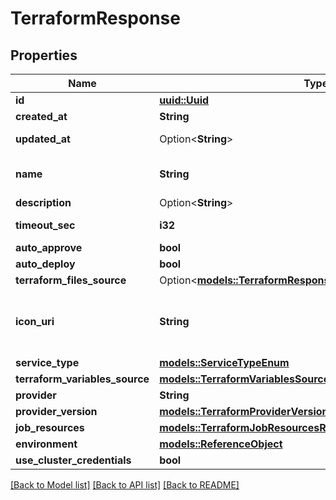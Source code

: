 # TerraformResponse

## Properties

Name | Type | Description | Notes
------------ | ------------- | ------------- | -------------
**id** | [**uuid::Uuid**](uuid::Uuid.md) |  | [readonly]
**created_at** | **String** |  | [readonly]
**updated_at** | Option<**String**> |  | [optional][readonly]
**name** | **String** | name is case insensitive | 
**description** | Option<**String**> |  | [optional]
**timeout_sec** | **i32** |  | [default to 600]
**auto_approve** | **bool** |  | 
**auto_deploy** | **bool** |  | 
**terraform_files_source** | Option<[**models::TerraformResponseAllOfTerraformFilesSource**](TerraformResponse_allOf_terraform_files_source.md)> |  | [optional]
**icon_uri** | **String** | Icon URI representing the terraform service. | 
**service_type** | [**models::ServiceTypeEnum**](ServiceTypeEnum.md) |  | 
**terraform_variables_source** | [**models::TerraformVariablesSourceResponse**](TerraformVariablesSourceResponse.md) |  | 
**provider** | **String** |  | 
**provider_version** | [**models::TerraformProviderVersion**](TerraformProviderVersion.md) |  | 
**job_resources** | [**models::TerraformJobResourcesResponse**](TerraformJobResourcesResponse.md) |  | 
**environment** | [**models::ReferenceObject**](ReferenceObject.md) |  | 
**use_cluster_credentials** | **bool** |  | 

[[Back to Model list]](../README.md#documentation-for-models) [[Back to API list]](../README.md#documentation-for-api-endpoints) [[Back to README]](../README.md)


